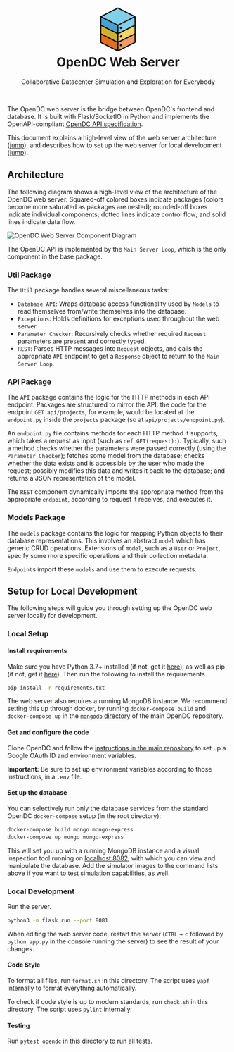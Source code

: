 <h1 align="center">
    <img src="../../docs/images/logo.png" width="100" alt="OpenDC">
    <br>
    OpenDC Web Server
</h1>
<p align="center">
    Collaborative Datacenter Simulation and Exploration for Everybody
</p>

<br>

The OpenDC web server is the bridge between OpenDC's frontend and database. It is built with Flask/SocketIO in Python
and implements the OpenAPI-compliant [OpenDC API specification](../../opendc-api-spec.yml).

This document explains a high-level view of the web server architecture ([jump](#architecture)), and describes how to
set up the web server for local development ([jump](#setup-for-local-development)).

## Architecture

The following diagram shows a high-level view of the architecture of the OpenDC web server. Squared-off colored boxes
indicate packages (colors become more saturated as packages are nested); rounded-off boxes indicate individual
components; dotted lines indicate control flow; and solid lines indicate data flow.

![OpenDC Web Server Component Diagram](docs/component-diagram.png)

The OpenDC API is implemented by the `Main Server Loop`, which is the only component in the base package.

### Util Package

The `Util` package handles several miscellaneous tasks:

* `Database API`: Wraps database access functionality used by `Models` to read themselves from/write themselves into the
  database.
* `Exceptions`: Holds definitions for exceptions used throughout the web server.
* `Parameter Checker`: Recursively checks whether required `Request` parameters are present and correctly typed.
* `REST`: Parses HTTP messages into `Request` objects, and calls the appropriate `API` endpoint to get
  a `Response` object to return to the `Main Server Loop`.

### API Package

The `API` package contains the logic for the HTTP methods in each API endpoint. Packages are structured to mirror the
API: the code for the endpoint `GET api/projects`, for example, would be located at the `endpoint.py` inside
the `projects` package (so at `api/projects/endpoint.py`).

An `endpoint.py` file contains methods for each HTTP method it supports, which takes a request as input (such
as `def GET(request):`). Typically, such a method checks whether the parameters were passed correctly (using
the `Parameter Checker`); fetches some model from the database; checks whether the data exists and is accessible by the
user who made the request; possibly modifies this data and writes it back to the database; and returns a JSON
representation of the model.

The `REST` component dynamically imports the appropriate method from the appropriate `endpoint`, according to request it
receives, and executes it.

### Models Package

The `models` package contains the logic for mapping Python objects to their database representations. This involves an
abstract `model` which has generic CRUD operations. Extensions of `model`, such as a `User` or `Project`, specify some
more specific operations and their collection metadata.

`Endpoint`s import these `models` and use them to execute requests.

## Setup for Local Development

The following steps will guide you through setting up the OpenDC web server locally for development.

### Local Setup

#### Install requirements

Make sure you have Python 3.7+ installed (if not, get it [here](https://www.python.org/)), as well as pip (if not, get
it [here](https://pip.pypa.io/en/stable/installing/)). Then run the following to install the requirements.

```bash
pip install -r requirements.txt
```

The web server also requires a running MongoDB instance. We recommend setting this up through docker, by
running `docker-compose build` and `docker-compose up` in the [`mongodb` directory](../../database) of the main OpenDC
repository.

#### Get and configure the code

Clone OpenDC and follow the [instructions in the main repository](../../) to set up a Google OAuth ID and environment
variables.

**Important:** Be sure to set up environment variables according to those instructions, in a `.env` file.

#### Set up the database

You can selectively run only the database services from the standard OpenDC `docker-compose` setup (in the root
directory):

```bash
docker-compose build mongo mongo-express
docker-compose up mongo mongo-express
```

This will set you up with a running MongoDB instance and a visual inspection tool running
on [localhost:8082](http://localhost:8082), with which you can view and manipulate the database. Add the simulator
images to the command lists above if you want to test simulation capabilities, as well.

### Local Development

Run the server.

```bash
python3 -m flask run --port 8081
```

When editing the web server code, restart the server (`CTRL` + `c` followed by `python app.py` in the console running
the server) to see the result of your changes.

#### Code Style

To format all files, run `format.sh` in this directory. The script uses `yapf` internally to format everything
automatically.

To check if code style is up to modern standards, run `check.sh` in this directory. The script uses `pylint` internally.

#### Testing

Run `pytest opendc` in this directory to run all tests.
